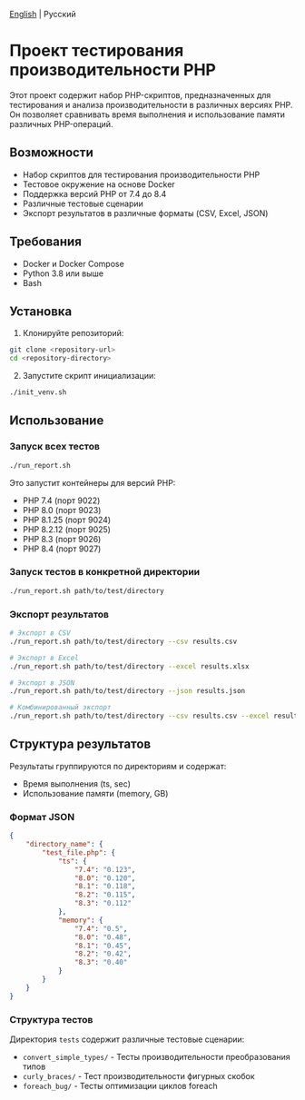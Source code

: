 [English](README.md) | Русский

# Проект тестирования производительности PHP

Этот проект содержит набор PHP-скриптов, предназначенных для тестирования и анализа производительности в различных версиях PHP. Он позволяет сравнивать время выполнения и использование памяти различных PHP-операций.

## Возможности
- Набор скриптов для тестирования производительности PHP
- Тестовое окружение на основе Docker
- Поддержка версий PHP от 7.4 до 8.4
- Различные тестовые сценарии
- Экспорт результатов в различные форматы (CSV, Excel, JSON)

## Требования
- Docker и Docker Compose
- Python 3.8 или выше
- Bash

## Установка

1. Клонируйте репозиторий:
```bash
git clone <repository-url>
cd <repository-directory>
```

2. Запустите скрипт инициализации:
```bash
./init_venv.sh
```

## Использование

### Запуск всех тестов

```bash
./run_report.sh
```

Это запустит контейнеры для версий PHP:
- PHP 7.4 (порт 9022)
- PHP 8.0 (порт 9023)
- PHP 8.1.25 (порт 9024)
- PHP 8.2.12 (порт 9025)
- PHP 8.3 (порт 9026)
- PHP 8.4 (порт 9027)

### Запуск тестов в конкретной директории

```bash
./run_report.sh path/to/test/directory
```

### Экспорт результатов

```bash
# Экспорт в CSV
./run_report.sh path/to/test/directory --csv results.csv

# Экспорт в Excel
./run_report.sh path/to/test/directory --excel results.xlsx

# Экспорт в JSON
./run_report.sh path/to/test/directory --json results.json

# Комбинированный экспорт
./run_report.sh path/to/test/directory --csv results.csv --excel results.xlsx --json results.json
```

## Структура результатов

Результаты группируются по директориям и содержат:
- Время выполнения (ts, sec)
- Использование памяти (memory, GB)

### Формат JSON

```json
{
    "directory_name": {
        "test_file.php": {
            "ts": {
                "7.4": "0.123",
                "8.0": "0.120",
                "8.1": "0.118",
                "8.2": "0.115",
                "8.3": "0.112"
            },
            "memory": {
                "7.4": "0.5",
                "8.0": "0.48",
                "8.1": "0.45",
                "8.2": "0.42",
                "8.3": "0.40"
            }
        }
    }
}
```

### Структура тестов
Директория `tests` содержит различные тестовые сценарии:
- `convert_simple_types/` - Тесты производительности преобразования типов
- `curly_braces/` - Тест производительности фигурных скобок
- `foreach_bug/` - Тесты оптимизации циклов foreach